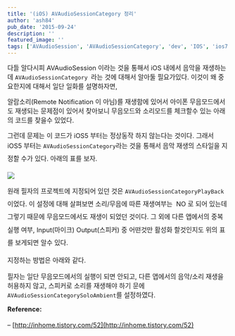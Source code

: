 ```yaml
---
title: '(iOS) AVAudioSessionCategory 정리'
author: 'ash84'
pub_date: '2015-09-24'
description: ''
featured_image: ''
tags: ['AVAudioSession', 'AVAudioSessionCategory', 'dev', 'IOS', 'ios7', 'MUTE', 'Objective-C', '아이폰 음악재생']
---
```



<span style="font-size: 11pt;">다들 알다시피 AVAudioSession 이라는 것을 통해서 iOS 내에서 음악을 재생하는데 `AVAudioSessionCategory `라는 것에 대해서 알아둘 필요가있다. 이것이 왜 중요한지에 대해서 일단 일화를 설명하자면, </span>

<span style="font-size: 11pt;">알람소리(Remote Notification 이 아님)를 재생함에 있어서 아이폰 무음모드에서도 재생되는 문제점이 있어서 찾아보니 무음모드와 소리모드를 체크할수 있는 아래의 코드를 찾을수 있었다. </span>

<script src="https://gist.github.com/AhnSeongHyun/6589399.js"></script>

<span style="font-size: 11pt;">그런데 문제는 이 코드가 iOS5 부터는 정상동작 하지 않는다는 것이다. 그래서 iOS5 부터는 </span><span style="font-size: 11pt; line-height:2;">`AVAudioSessionCategory`라는 것을 통해서 음악 재생의 스타일을 지정할 수가 있다. 아래의 표를 보자. </span>

<span style="font-size: 9pt; line-height: 1.5;">  
</span>

![](http://ash84.net/wp-content/uploads/1/cfile2.uf.261B414E5237BB6D3929B1.png)

<span style="font-size: 9pt; line-height: 1.5;">  
</span>

<span style="font-size: 9pt; line-height: 1.5;">  
</span>

<span style="font-size: 11pt; line-height: 2;">원래 필자의 프로젝트에 지정되어 있던 것은 `AVAudioSessionCategoryPlayBack` 이었다. 이 설정에 대해 살펴보면 소리/무음에 따른 재생여부는  NO 로 되어 있는데 그렇기 때문에 무음모드에서도 재생이 되었던 것이다. 그 외에 다른 앱에서의 중복 실행 여부, Input(마이크) Output(스피커) 중 어떤것만 활성화 할것인지도 위의 표를 보게되면 알수 있다. </span>

<span style="font-size: 9pt; line-height: 1.5;">  
</span>

<span style="font-size: 11pt; line-height: 1.5;">지정하는 방법은 아래와 같다. </span>

<span style="font-size: 11pt; line-height: 1.5;">  
</span>

<script src="https://gist.github.com/AhnSeongHyun/6589393.js"></script>

<span style="font-size: 9pt; line-height: 1.5;">  
</span>

<span style="font-size: 11pt;">필자는 일단 무음모드에서의 실행이 되면 안되고, 다른 앱에서의 음악/소리 재생을 허용하지 않고, 스피커로 소리를 재생해야 하기 문에 `AVAudioSessionCategorySoloAmbient`를 설정하였다. </span>

<span style="font-size: 11pt;">  
</span>

<span style="font-size: 11pt;">**Reference:**</span>

<span style="font-size: 14.545454025268555px; line-height: 26.363636016845703px;">– [http://inhome.tistory.com/52](http://inhome.tistory.com/52)</span>

<span style="font-size: 14.545454025268555px; line-height: 26.363636016845703px;">  
</span>

<span style="font-size: 9pt; line-height: 1.5;">  
</span>

<span style="font-size: 9pt; line-height: 1.5;">  
</span>



